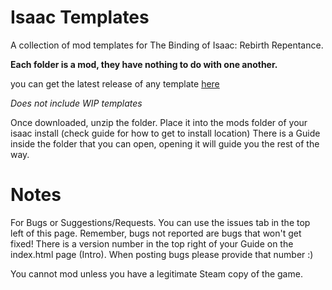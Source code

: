 # Isaac Templates
A collection of mod templates for The Binding of Isaac: Rebirth Repentance.

**Each folder is a mod, they have nothing to do with one another.**

you can get the latest release of any template [here](https://github.com/manaphoenix/IsaacTemplates/releases/tag/latest)

*Does not include WIP templates*

Once downloaded, unzip the folder.
Place it into the mods folder of your isaac install (check guide for how to get to install location)
There is a Guide inside the folder that you can open,
opening it will guide you the rest of the way.

# Notes
For Bugs or Suggestions/Requests. You can use the issues tab in the top left of this page.
Remember, bugs not reported are bugs that won't get fixed!
There is a version number in the top right of your Guide on the index.html page (Intro).
When posting bugs please provide that number :)

You cannot mod unless you have a legitimate Steam copy of the game.
